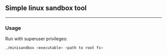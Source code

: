 ## Simple linux sandbox tool
---
### Usage
Run with superuser privileges:
```bash
./minisandbox <executable> <path to root fs>
```